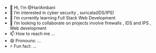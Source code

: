 - 👋 Hi, I’m @HariAmbani
- 👀 I’m interested in cyber security , suricata(IDS/IPS)
- 🌱 I’m currently learning Full Stack Web Development
- 💞️ I’m looking to collaborate on projects involve firewalls , IDS and IPS , Web development 
- 📫 How to reach me ...
- 😄 Pronouns: ...
- ⚡ Fun fact: ...

<!---
HariAmbani/HariAmbani is a ✨ special ✨ repository because its `README.md` (this file) appears on your GitHub profile.
You can click the Preview link to take a look at your changes.
--->
